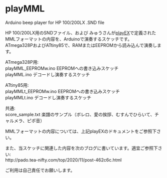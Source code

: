# playMML
Arduino beep player for HP 100/200LX .SND file

HP 100/200LX用のSNDファイル、および みゅうさんが<a href="https://www.vector.co.jp/soft/dos/util/se013900.html" target="_blank" rel="noopener">playEX</a>で定義されたMMLフォーマットの内容を、Arduinoで演奏するスケッチです。<br />
ATmega328PおよびATtiny85で、RAMまたはEEPROMから読み込んで演奏します。
<p></p>
ATmega328P用:<br />
playMML_EEPROMw.ino EEPROMへの書き込みスケッチ<br />
playMML.ino デコードし演奏するスケッチ<br />
<p></p>
ATtiny85用:<br />
playMMLt_EEPROMw.ino EEPROMへの書き込みスケッチ<br />
playMMLt.ino デコードし演奏するスケッチ<br />
<p></p>
共通:<br />
score_sample.txt 楽譜のサンプル（ボレロ、愛の挨拶、むすんでひらいて、チャルメラ、ピポ音）
<p></p>
MMLフォーマットの内容については、上記playEXのドキュメントをご参照下さい。
<p></p>
また、当スケッチに関連した内容を次のブログに書いています。適宜ご参照下さい:<br />
http://pado.tea-nifty.com/top/2020/11/post-462c6c.html
<p></p>
ご利用は自己責任でお願いします。<br />

